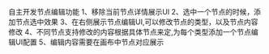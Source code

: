 自主开发节点编辑功能
1、移除当前节点详情展示UI
2、选中一个节点的时候，添加节点选中效果
3、在右侧展示节点编辑UI,可以修改节点的类型，以及节点内容修改
4、不同节点支持修改的内容根据具体节点来定,为每个类型添加一个节点编辑UI配置
5、编辑内容需要在画布中节点对应展示